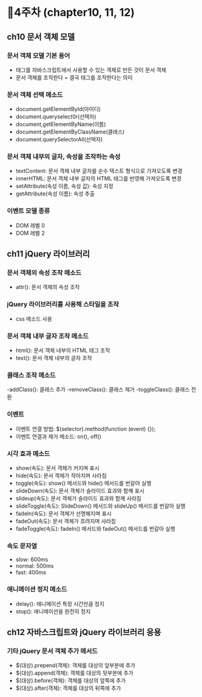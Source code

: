 # 📍**4주차 (chapter10, 11, 12)**

## ch10 문서 객체 모델
### 문서 객체 모델 기본 용어
- 태그를 자바스크립트에서 사용할 수 있는 객체로 만든 것이 문서 객체
- 문서 객체를 조작한다 = 결국 태그를 조작한다는 의미

### 문서 객체 선택 메소드
- document.getElementById(아이디)
- document.queryselect0r(선택자)
- document,getElementByName(이름)
- document.getElementByClassName(클래스)
- document.querySelectorAll(선택자)
 
### 문서 객체 내부의 글자, 속성을 조작하는 속성
- textContent: 문서 객체 내부 글자를 순수 텍스트 형식으로 가져오도록 변경
- innerHTML: 문서 객체 내부 글자의 HTML 태그를 반영해 가져오도록 변경
- setAttribute(속성 이름, 속성 값): 속성 지정
- getAttribute(속성 이름): 속성 추출

### 이벤트 모델 종류
- DOM 레벨 0
- DOM 레벨 2

## ch11 jQuery 라이브러리

### 문서 객체의 속성 조작 메소드
- attr(): 문서 객체의 속성 조작

### jQuery 라이브러리를 사용해 스타일을 조작
- css 메소드 사용

### 문서 객체 내부 글자 조작 메소드
- html(): 문서 객체 내부의 HTML 태그 조작
- text(): 문서 객체 네부의 글자 조작

### 클래스 조작 메소드
-addClass(): 클래스 추가
-removeClass(): 클래스 제거
-toggleClass(): 클래스 전환

### 이벤트
- 이벤트 연결 방법: $(selector).method(function (event) {});
- 이벤트 연결과 제거 메소드: on(), off()

### 시각 효과 메소드 
- show(속도): 문서 객체가 커지며 표시
- hide(속도): 문서 객체가 작아지며 사라짐
- toggle(속도): show() 메서드와 hide() 메서드를 번갈아 실행
- slideDown(속도): 문서 객체가 슬라이드 효과와 함꼐 표시
- slideup(속도): 문서 객체가 슬라이드 효과와 함께 사라짐
- slideToggle(속도): SlideDown() 메서드와 slideUp() 메서드를 번갈아 실행
- fadeIn(속도): 문서 객체가 선명해지며 표시
- fadeOut(속도): 문서 객체가 흐려지며 사라짐
- fadeToggle(속도): fadeIn() 메서드와 fadeOut() 메서드를 번갈아 실행

### 속도 문자열
- slow: 600ms
- normal: 500ms
- fast: 400ms

### 애니메이션 정지 메소드
- delay(): 애니메이션 특정 시간만큼 정지
- stop(): 애니메이션을 완전히 정지

## ch12 자바스크립트와 jQuery 라이브러리 응용

### 기타 jQuery 문서 객체 추가 메서드
- $(대상).prepend(객체): 객체를 대상의 앞부분에 추가
- $(대상).append(객체): 객체를 대상의 뒷부분에 추가
- $(대상).before(객체): 객체를 대상의 앞쪽에 추가
- $(대상).after(객체): 객체를 대상의 뒤쪽에 추가

